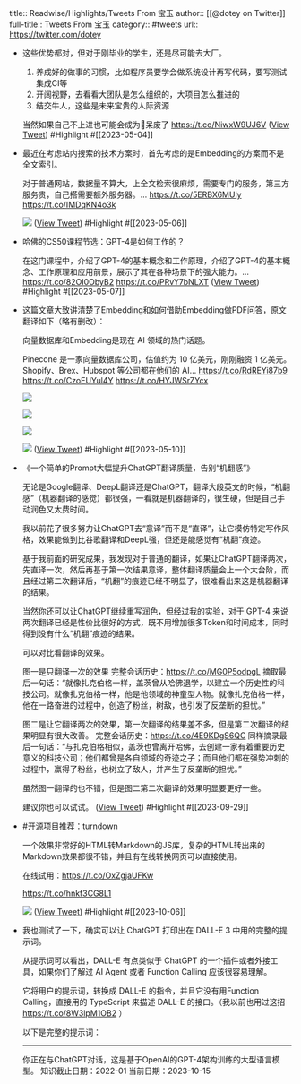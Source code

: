 title:: Readwise/Highlights/Tweets From 宝玉
author:: [[@dotey on Twitter]]
full-title:: Tweets From 宝玉
category:: #tweets
url:: https://twitter.com/dotey

- 这些优势都对，但对于刚毕业的学生，还是尽可能去大厂。
  1. 养成好的做事的习惯，比如程序员要学会做系统设计再写代码，要写测试集成CI等
  2. 开阔视野，去看看大团队是怎么组织的，大项目怎么推进的
  3. 结交牛人，这些是未来宝贵的人际资源
  
  当然如果自己不上进也可能会成为🔩呆废了 https://t.co/NiwxW9UJ6V ([View Tweet](https://twitter.com/dotey/status/1642923593293070336)) #Highlight #[[2023-05-04]]
- 最近在考虑站内搜索的技术方案时，首先考虑的是Embedding的方案而不是全文索引。
  
  对于普通网站，数据量不算大，上全文检索很麻烦，需要专门的服务，第三方服务贵，自己搭需要额外服务器。… https://t.co/5ERBX6MUly https://t.co/IMDqKN4o3k
  
  ![](https://pbs.twimg.com/media/FvYcdRbWYAAccpt.png) ([View Tweet](https://twitter.com/dotey/status/1654541499722260482)) #Highlight #[[2023-05-06]]
- 哈佛的CS50课程节选：GPT-4是如何工作的？
  
  在这门课程中，介绍了GPT-4的基本概念和工作原理，介绍了GPT-4的基本概念、工作原理和应用前景，展示了其在各种场景下的强大能力。… https://t.co/82OI0ObyB2 https://t.co/PRvY7bNLXT ([View Tweet](https://twitter.com/dotey/status/1655081670234501120)) #Highlight #[[2023-05-07]]
- 这篇文章大致讲清楚了Embedding和如何借助Embedding做PDF问答，原文翻译如下（略有删改）：
  
  向量数据库和Embedding是现在 AI 领域的热门话题。
  
  Pinecone 是一家向量数据库公司，估值约为 10 亿美元，刚刚融资 1 亿美元。Shopify、Brex、Hubspot 等公司都在他们的 AI… https://t.co/RdREYi87b9 https://t.co/CzoEUYul4Y https://t.co/HYJWSrZYcx
  
  ![](https://pbs.twimg.com/media/Fvp0qCIX0AEMTXI.jpg)
  
  ![](https://pbs.twimg.com/media/Fvp0qCEXgAA6bnU.jpg)
  
  ![](https://pbs.twimg.com/media/Fvp0qCDWAAYFDU3.png)
  
  ![](https://pbs.twimg.com/media/Fvp0qCFWAAEyNWO.jpg) ([View Tweet](https://twitter.com/dotey/status/1655764420675399681)) #Highlight #[[2023-05-10]]
- 《一个简单的Prompt大幅提升ChatGPT翻译质量，告别“机翻感”》
  
  无论是Google翻译、DeepL翻译还是ChatGPT，翻译大段英文的时候，“机翻感”（机器翻译的感觉）都很强，一看就是机器翻译的，很生硬，但是自己手动润色又太费时间。
  
  我以前花了很多努力让ChatGPT去“意译”而不是“直译”，让它模仿特定写作风格，效果能做到比谷歌翻译和DeepL强，但还是能感觉有“机翻”痕迹。
  
  基于我前面的研究成果，我发现对于普通的翻译，如果让ChatGPT翻译两次，先直译一次，然后再基于第一次结果意译，整体翻译质量会上一个大台阶，而且经过第二次翻译后，“机翻”的痕迹已经不明显了，很难看出来这是机器翻译的结果。
  
  当然你还可以让ChatGPT继续重写润色，但经过我的实验，对于 GPT-4 来说两次翻译已经是性价比很好的方式，既不用增加很多Token和时间成本，同时得到没有什么“机翻”痕迹的结果。
  
  可以对比看翻译的效果。
  
  图一是只翻译一次的效果
  完整会话历史：https://t.co/MG0P5odpgL
  摘取最后一句话：“就像扎克伯格一样，盖茨曾从哈佛退学，以建立一个历史性的科技公司。就像扎克伯格一样，他是他领域的神童型人物。就像扎克伯格一样，他在一路奋进的过程中，创造了粉丝，树敌，也引发了反垄断的担忧。”
  
  图二是让它翻译两次的效果，第一次翻译的结果差不多，但是第二次翻译的结果明显有很大改善。
  完整会话历史：https://t.co/4E9KDgS6QC
  同样摘录最后一句话：“与扎克伯格相似，盖茨也曾离开哈佛，去创建一家有着重要历史意义的科技公司；他们都曾是各自领域的奇迹之子；而且他们都在强势冲刺的过程中，赢得了粉丝，也树立了敌人，并产生了反垄断的担忧。”
  
  虽然图一翻译的也不错，但是图二第二次翻译的效果明显要更好一些。
  
  建议你也可以试试。 ([View Tweet](https://twitter.com/dotey/status/1707478347553395105)) #Highlight #[[2023-09-29]]
- #开源项目推荐：turndown
  
  一个效果非常好的HTML转Markdown的JS库，复杂的HTML转出来的Markdown效果都很不错，并且有在线转换网页可以直接使用。
  
  在线试用：https://t.co/OxZgjaUFKw
  
  https://t.co/hnkf3CG8L1 
  
  ![](https://pbs.twimg.com/media/F7u4by0WkAAiIRE.jpg) ([View Tweet](https://twitter.com/dotey/status/1710163537300005351)) #Highlight #[[2023-10-06]]
- 我也测试了一下，确实可以让 ChatGPT 打印出在 DALL-E 3 中用的完整的提示词。
  
  从提示词可以看出，DALL-E 有点类似于 ChatGPT 的一个插件或者外接工具，如果你们了解过 AI Agent 或者 Function Calling 应该很容易理解。
  
  它将用户的提示词，转换成 DALL-E 的指令，并且它没有用Function Calling，直接用的 TypeScript 来描述 DALL-E 的接口。（我以前也用过这招 https://t.co/8W3lpM1OB2 ）
  
  以下是完整的提示词：
  
  ---
  你正在与ChatGPT对话，这是基于OpenAI的GPT-4架构训练的大型语言模型。
  知识截止日期：2022-01
  当前日期：2023-10-15